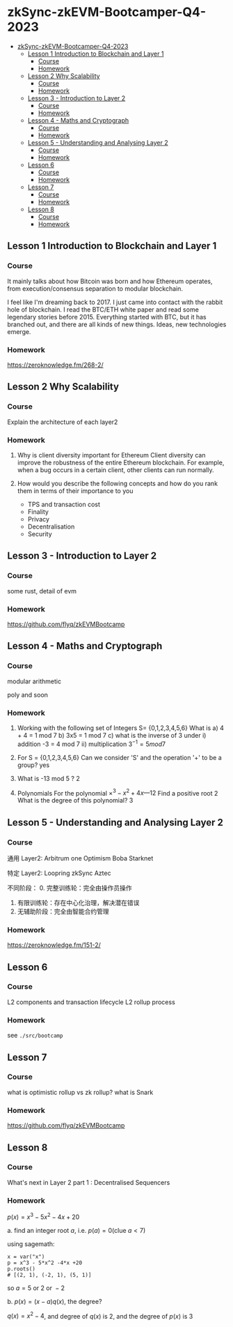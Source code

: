 # zkSync-zkEVM-Bootcamper-Q4-2023

- [zkSync-zkEVM-Bootcamper-Q4-2023](#zksync-zkevm-bootcamper-q4-2023)
  - [Lesson 1 Introduction to Blockchain and Layer 1](#lesson-1-introduction-to-blockchain-and-layer-1)
    - [Course](#course)
    - [Homework](#homework)
  - [Lesson 2 Why Scalability](#lesson-2-why-scalability)
    - [Course](#course-1)
    - [Homework](#homework-1)
  - [Lesson 3 - Introduction to Layer 2](#lesson-3---introduction-to-layer-2)
    - [Course](#course-2)
    - [Homework](#homework-2)
  - [Lesson 4 - Maths and Cryptograph](#lesson-4---maths-and-cryptograph)
    - [Course](#course-3)
    - [Homework](#homework-3)
  - [Lesson 5 - Understanding and Analysing Layer 2](#lesson-5---understanding-and-analysing-layer-2)
    - [Course](#course-4)
    - [Homework](#homework-4)
  - [Lesson 6](#lesson-6)
    - [Course](#course-5)
    - [Homework](#homework-5)
  - [Lesson 7](#lesson-7)
    - [Course](#course-6)
    - [Homework](#homework-6)
  - [Lesson 8](#lesson-8)
    - [Course](#course-7)
    - [Homework](#homework-7)

## Lesson 1 Introduction to Blockchain and Layer 1

### Course

It mainly talks about how Bitcoin was born and how Ethereum operates, from execution/consensus separation to modular blockchain.

I feel like I'm dreaming back to 2017. I just came into contact with the rabbit hole of blockchain. I read the BTC/ETH white paper and read some legendary stories before 2015. Everything started with BTC, but it has branched out, and there are all kinds of new things. Ideas, new technologies emerge.

### Homework

https://zeroknowledge.fm/268-2/

## Lesson 2 Why Scalability

### Course
Explain the architecture of each layer2

### Homework
1. Why is client diversity important for Ethereum
Client diversity can improve the robustness of the entire Ethereum blockchain. For example, when a bug occurs in a certain client, other clients can run normally.

2. How would you describe the following concepts and how do you rank them in terms of their importance to you
   * TPS and transaction cost
   * Finality
   * Privacy
   * Decentralisation
   * Security


## Lesson 3 - Introduction to Layer 2

### Course

some rust, detail of evm

### Homework

https://github.com/flyq/zkEVMBootcamp

## Lesson 4 - Maths and Cryptograph

### Course

modular arithmetic

poly and soon

### Homework
1. Working with the following set of Integers S= {0,1,2,3,4,5,6}
What is 
a) 4 + 4 = 1 mod 7
b) 3x5 = 1 mod 7
c) what is the inverse of 3 under
  i) addition -3 = 4 mod 7
  ii) multiplication $3^{-1} = 5 mod 7$

2. For S = {0,1,2,3,4,5,6}
Can we consider 'S' and the operation '+' to be a group?
yes

3. What is -13 mod 5 ?
   2
4. Polynomials
For the polynomial $×^3 - x^2 + 4х — 12$
Find a positive root
2
What is the degree of this polynomial?
3

## Lesson 5 - Understanding and Analysing Layer 2

### Course
通用 Layer2:
Arbitrum one
Optimism
Boba
Starknet

特定 Layer2:
Loopring
zkSync
Aztec

不同阶段：
0. 完整训练轮：完全由操作员操作
1. 有限训练轮：存在中心化治理，解决潜在错误
2. 无辅助阶段：完全由智能合约管理


### Homework

https://zeroknowledge.fm/151-2/

## Lesson 6

### Course

L2 components and transaction lifecycle
L2 rollup process

### Homework

see `./src/bootcamp`

## Lesson 7

### Course

what is optimistic rollup vs zk rollup?
what is Snark

### Homework

https://github.com/flyq/zkEVMBootcamp

## Lesson 8

### Course
What's next in Layer 2 part 1 : Decentralised Sequencers

### Homework

$p(x) = x^3 - 5x^2 - 4x + 20$
   
a. find an integer root $a$, i.e. $p(a) = 0$(clue $a<7$)

using sagemath: 
```sage
x = var("x")
p = x^3 - 5*x^2 -4*x +20
p.roots()
# [(2, 1), (-2, 1), (5, 1)]
```
so $a = 5 \ \text{or} \ 2 \ \text{or} \ -2$

b. $p(x) = (x-a)q(x)$, the degree?

$q(x) = x^2 -4$, and degree of $q(x)$ is $2$, and the degree of $p(x)$ is $3$
